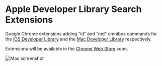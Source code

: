 # Apple Developer Library Search Extensions

Google Chrome extensions adding “id” and “md” omnibox commands for
the [iOS Developer Library][iOS Developer Library link] and
the [Mac Developer Library][Mac Developer Library link] respectively.

Extensions will be available in the [Chrome Web Store][Chrome Web Store link] soon.

![Mac screenshot](https://cloud.githubusercontent.com/assets/200401/4750341/46f45a66-5a91-11e4-8639-05eca4464fc7.png)


[Screenshot image]: https://cloud.githubusercontent.com/assets/200401/4750341/46f45a66-5a91-11e4-8639-05eca4464fc7.png

[iOS Developer Library link]: https://developer.apple.com/library/ios/navigation/
[Mac Developer Library link]: https://developer.apple.com/library/mac/navigation/
[Chrome Web Store link]: https://chrome.google.com/webstore/
